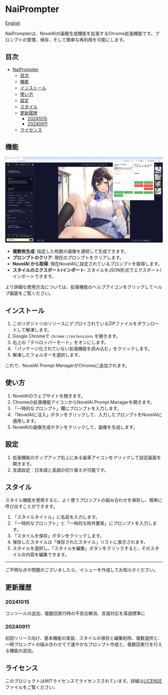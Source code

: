 # NaiPrompter

[English](README.md)

NaiPrompterは、NovelAIの画像生成機能を拡張するChrome拡張機能です。プロンプトの管理、保存、そして簡単な再利用を可能にします。

## 目次

- [NaiPrompter](#naiprompter)
  - [目次](#目次)
  - [機能](#機能)
  - [インストール](#インストール)
  - [使い方](#使い方)
  - [設定](#設定)
  - [スタイル](#スタイル)
  - [更新履歴](#更新履歴)
    - [20241015](#20241015)
    - [20240911](#20240911)
  - [ライセンス](#ライセンス)

## 機能
![Screenshot](images/screenshot-jp.png)

- **複数枚生成**: 指定した枚数の画像を連続して生成できます。
- **プロンプトのクリア**: 現在のプロンプトをクリアします。
- **NovelAI から取得**: 現在NovelAIに設定されているプロンプトを取得します。
- **スタイルのエクスポート/インポート**: スタイルをJSON形式でエクスポート/インポートできます。

より詳細な使用方法については、拡張機能のヘルプアイコンをクリックしてヘルプ画面をご覧ください。

## インストール

1. このリポジトリのリリースにデプロイされているZIPファイルをダウンロードして解凍します。
2. Google Chromeで `chrome://extensions` を開きます。
3. 右上の「デベロッパーモード」をオンにします。
4. 「パッケージ化されていない拡張機能を読み込む」をクリックします。
5. 解凍したフォルダーを選択します。

これで、NovelAI Prompt ManagerがChromeに追加されます。

## 使い方

1. NovelAIのウェブサイトを開きます。
2. Chromeの拡張機能アイコンからNovelAI Prompt Managerを開きます。
3. 「一時的なプロンプト」欄にプロンプトを入力します。
4. 「NovelAIに注入」ボタンをクリックして、入力したプロンプトをNovelAIに適用します。
5. NovelAIの画像生成ボタンをクリックして、画像を生成します。

## 設定

1. 拡張機能のポップアップ右上にある歯車アイコンをクリックして設定画面を開きます。
2. 言語設定：日本語と英語の切り替えが可能です。

## スタイル

スタイル機能を使用すると、よく使うプロンプトの組み合わせを保存し、簡単に呼び出すことができます。

1. 「スタイルタイトル」に名前を入力します。
2. 「一時的なプロンプト」と「一時的な除外要素」にプロンプトを入力します。
3. 「スタイルを保存」ボタンをクリックします。
4. 保存したスタイルは「保存されたスタイル」リストに表示されます。
5. スタイルを選択し、「スタイルを編集」ボタンをクリックすると、そのスタイルの内容を編集できます。

---

ご不明な点や問題がございましたら、イシューを作成してお知らせください。

## 更新履歴
### 20241015
コンソールの追加、複数回実行時の不具合解消、言語対応を英語標準に

### 20240911  
初回リリース向け、基本機能の実装、スタイルの保存と編集削除、複数選択と、一時プロンプトの組み合わせてで速やかなプロンプト作成と、複数回実行を行える機能の追加。

## ライセンス
 
このプロジェクトはMITライセンスでライセンスされています。詳細は[LICENSE](LICENSE)ファイルをご覧ください。
